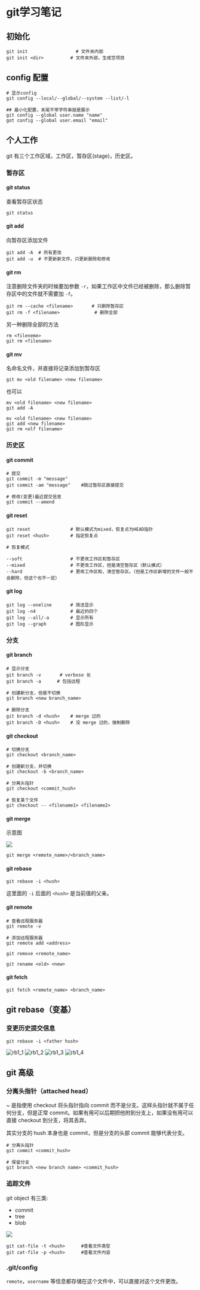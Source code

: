 # git学习笔记

## 初始化

```
git init				  # 文件夹内部
git init <dir>			# 文件夹外部，生成空项目
```

## config 配置

```
# 显示config
git config --local/--global/--system --list/-l

## 最小化配置，末尾不带字符串就是展示
git config --global user.name "name"
got config --global user.email "email"
```

## 个人工作

git 有三个工作区域，工作区，暂存区(stage)，历史区。

### 暂存区


#### git status

查看暂存区状态

```
git status
```

#### git add

向暂存区添加文件

```
git add -A	# 所有更改
git add -u	# 不更新新文件，只更新删除和修改
```

#### git rm

注意删除文件夹的时候要加参数 `-r`，如果工作区中文件已经被删除，那么删除暂存区中的文件就不需要加 `-f`。

```
git rm --cache <filename>		# 只删除暂存区
git rm -f <filename>			 # 删除全部
```
另一种删除全部的方法

```
rm <fileneme>
git rm <filename>
```



#### git mv

名命名文件，并直接将记录添加到暂存区

```
git mv <old filename> <new filename>
```

也可以

```
mv <old filename> <new filename>
git add -A
```

```
mv <old filename> <new filename>
git add <new filename>
git rm <olf filename>
```

### 历史区

#### git commit

```
# 提交
git commit -m "message"
git commit -am "message"	#跳过暂存区直接提交

# 修改(变更)最近提交信息
git commit --amend
```
#### git reset

```
git reset               # 默认模式为mixed，恢复点为HEAD指针
git reset <hush>		# 指定恢复点

# 恢复模式

--soft                  # 不更改工作区和暂存区
--mixed                 # 不更改工作区，但是清空暂存区（默认模式）
--hard                  # 更改工作区和，清空暂存区。（但是工作区新增的文件一般不会删除，但这个也不一定）
```

#### git log

```
git log --oneline       # 简洁显示
git log -n4             # 最近的四个
git log --all/-a        # 显示所有
git log --graph         # 图形显示
```

### 分支

#### git branch

```
# 显示分支
git branch -v		# verbose 长
git branch -a 	   # 包括远程

# 创建新分支，但是不切换
git branch <new branch_name>

# 删除分支
git branch -d <hush>	# merge 过的
git branch -D <hush>	# 没 merge 过的，强制删除
```

#### git checkout

```
# 切换分支
git checkout <branch_name>

# 创建新分支，并切换
git checkout -b <branch_name>

# 分离头指针
git checkout <commit_hush>

# 恢复某个文件
git checkout -- <filename1> <filename2>
```

#### git merge

示意图

![](./img/merge.png)

```
git merge <remote_name>/<branch_name>
```

#### git rebase 

```
git rebase -i <hush>
```

这里面的 `-i` 后面的 `<hush>` 是当前值的父亲。

#### git remote

```
# 查看远程服务器
git remote -v

# 添加远程服务器
git remote add <address>

git remove <remote_name>

git rename <old> <new>
```

#### git fetch

```
git fetch <remote_name> <branch_name>
```

## git rebase（变基）

### 变更历史提交信息

```
git rebase -i <father hush>
```

![rb1_1](./img/rb1_1.png)
![rb1_2](./img/rb1_2.png)
![rb1_3](./img/rb1_3.png)
![rb1_4](./img/rb1_4.png)


## git 高级

### 分离头指针（attached head）

~ 是指使用 checkout 将头指针指向 commit 而不是分支。这样头指针就不属于任何分支，但是正常 commit。如果有用可以后期把他附到分支上，如果没有用可以直接 checkout 到分支，将其丢弃。

其实分支的 hush 本身也是 commit，但是分支的头部 commit 能够代表分支。

```
# 分离头指针
git commit <commit_hush>

# 保留分支
git branch <new branch name> <commit_hush>
```

### 追踪文件

git object 有三类:

* commit
* tree
* blob

![](./img/commit_tree_blob.png)

```
git cat-file -t <hush>		#查看文件类型
git cat-file -p <hush>		#查看文件内容
```
### .git/config

`remote`，`username` 等信息都存储在这个文件中，可以直接对这个文件更改。 